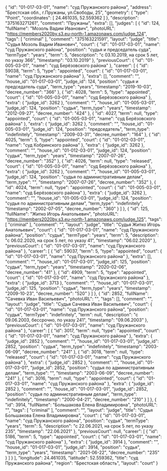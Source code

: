 {
    "id": "01-017-03-01",
    "name": "суд Пружанского района",
    "address": "Брестская обл., г.Пружаны, ул.Свободы, 25",
    "geometry": {
        "type": "Point",
        "coordinates": [
            24.461035,
            52.559362
        ]
    },
    "description": "375163271261",
    "comment": "Пружаны",
    "extra": [],
    "judges": [
        {
            "id": 124,
            "fullName": "Мозоль Вадим Иванович",
            "photoURL": "https://members2020by.s3.eu-north-1.amazonaws.com/judge_124",
            "tags": [
                "criminal"
            ],
            "comment": "375163221591",
            "layout": "judge",
            "title": "Судья Мозоль Вадим Иванович",
            "court": {
                "id": "01-017-03-01",
                "name": "суд Пружанского района",
                "position": "судья и председатель суда",
                "termType": "years",
                "term": 5,
                "description": "c 03.10.2019, на срок 5 лет, по указу 366",
                "timestamp": "03.10.2019"
            },
            "previousCourt": {
                "id": "01-005-03-01",
                "name": "суд Берёзовского района"
            },
            "career": [
                {
                    "id": 59038,
                    "term": 5,
                    "type": "appointed",
                    "court": {
                        "id": "01-017-03-01",
                        "name": "суд Пружанского района"
                    },
                    "extra": [],
                    "comment": "",
                    "house_id": "01-017-03-01",
                    "judge_id": 124,
                    "position": "судья и председатель суда",
                    "term_type": "years",
                    "timestamp": "2019-10-03",
                    "decree_number": "366"
                },
                {
                    "id": 4028,
                    "term": 5,
                    "type": "appointed",
                    "court": {
                        "id": "01-005-03-01",
                        "name": "суд Берёзовского района"
                    },
                    "extra": {
                        "judge_id": 3262
                    },
                    "comment": "",
                    "house_id": "01-005-03-01",
                    "judge_id": 124,
                    "position": "судья",
                    "term_type": "years",
                    "timestamp": "2012-09-27",
                    "decree_number": "424"
                },
                {
                    "id": 4027,
                    "term": null,
                    "type": "appointed",
                    "court": {
                        "id": "01-005-03-01",
                        "name": "суд Берёзовского района"
                    },
                    "extra": {
                        "judge_id": 3262
                    },
                    "comment": "",
                    "house_id": "01-005-03-01",
                    "judge_id": 124,
                    "position": "председатель",
                    "term_type": "indefinitely",
                    "timestamp": "2009-03-31",
                    "decree_number": "164"
                },
                {
                    "id": 4025,
                    "term": 5,
                    "type": "appointed",
                    "court": {
                        "id": "01-012-03-01",
                        "name": "суд Кобринского района"
                    },
                    "extra": {
                        "judge_id": 3262
                    },
                    "comment": "",
                    "house_id": "01-012-03-01",
                    "judge_id": 124,
                    "position": "судья",
                    "term_type": "years",
                    "timestamp": "2007-07-26",
                    "decree_number": "352"
                },
                {
                    "id": 4026,
                    "term": null,
                    "type": "released",
                    "court": {
                        "id": "01-005-03-01",
                        "name": "суд Берёзовского района"
                    },
                    "extra": {
                        "judge_id": 3262
                    },
                    "comment": "",
                    "house_id": "01-005-03-01",
                    "judge_id": 124,
                    "position": "судья по административным делам",
                    "term_type": "",
                    "timestamp": "2007-07-26",
                    "decree_number": "352"
                },
                {
                    "id": 4024,
                    "term": null,
                    "type": "appointed",
                    "court": {
                        "id": "01-005-03-01",
                        "name": "суд Берёзовского района"
                    },
                    "extra": {
                        "judge_id": 3262
                    },
                    "comment": "",
                    "house_id": "01-005-03-01",
                    "judge_id": 124,
                    "position": "судья по административным делам",
                    "term_type": "indefinitely",
                    "timestamp": "2002-07-05",
                    "decree_number": "360"
                }
            ]
        },
        {
            "id": 125,
            "fullName": "Житко Игорь Анатольевич",
            "photoURL": "https://members2020by.s3.eu-north-1.amazonaws.com/judge_125",
            "tags": [
                "criminal"
            ],
            "comment": "",
            "layout": "judge",
            "title": "Судья Житко Игорь Анатольевич",
            "court": {
                "id": "01-017-03-01",
                "name": "суд Пружанского района",
                "position": "судья",
                "termType": "years",
                "term": 5,
                "description": "c 06.02.2020, на срок 5 лет, по указу 41",
                "timestamp": "06.02.2020"
            },
            "previousCourt": {
                "id": "01-017-03-01",
                "name": "суд Пружанского района"
            },
            "career": [
                {
                    "id": 59037,
                    "term": 5,
                    "type": "appointed",
                    "court": {
                        "id": "01-017-03-01",
                        "name": "суд Пружанского района"
                    },
                    "extra": [],
                    "comment": "",
                    "house_id": "01-017-03-01",
                    "judge_id": 125,
                    "position": "судья",
                    "term_type": "years",
                    "timestamp": "2020-02-06",
                    "decree_number": "41"
                },
                {
                    "id": 4909,
                    "term": 5,
                    "type": "appointed",
                    "court": {
                        "id": "01-017-03-01",
                        "name": "суд Пружанского района"
                    },
                    "extra": {
                        "judge_id": 3713
                    },
                    "comment": "",
                    "house_id": "01-017-03-01",
                    "judge_id": 125,
                    "position": "судья",
                    "term_type": "years",
                    "timestamp": "2009-10-23",
                    "decree_number": "520"
                }
            ]
        },
        {
            "id": 2852,
            "fullName": "Сачевка Иван Васильевич",
            "photoURL": "",
            "tags": [],
            "comment": "",
            "layout": "judge",
            "title": "Судья Сачевка Иван Васильевич",
            "court": {
                "id": "01-017-03-01",
                "name": "суд Пружанского района",
                "position": "судья",
                "termType": "indefinitely",
                "term": null,
                "description": "c 09.06.2003, бессрочно, по указу 241",
                "timestamp": "09.06.2003"
            },
            "previousCourt": {
                "id": "01-017-03-01",
                "name": "суд Пружанского района"
            },
            "career": [
                {
                    "id": 3017,
                    "term": null,
                    "type": "appointed",
                    "court": {
                        "id": "01-017-03-01",
                        "name": "суд Пружанского района"
                    },
                    "extra": {
                        "judge_id": 2852
                    },
                    "comment": "",
                    "house_id": "01-017-03-01",
                    "judge_id": 2852,
                    "position": "судья",
                    "term_type": "indefinitely",
                    "timestamp": "2003-06-09",
                    "decree_number": "241"
                },
                {
                    "id": 3018,
                    "term": null,
                    "type": "released",
                    "court": {
                        "id": "01-017-03-01",
                        "name": "суд Пружанского района"
                    },
                    "extra": {
                        "judge_id": 2852
                    },
                    "comment": "",
                    "house_id": "01-017-03-01",
                    "judge_id": 2852,
                    "position": "судья по административным делам",
                    "term_type": "",
                    "timestamp": "2003-06-09",
                    "decree_number": "241"
                },
                {
                    "id": 3016,
                    "term": null,
                    "type": "appointed",
                    "court": {
                        "id": "01-017-03-01",
                        "name": "суд Пружанского района"
                    },
                    "extra": {
                        "judge_id": 2852
                    },
                    "comment": "",
                    "house_id": "01-017-03-01",
                    "judge_id": 2852,
                    "position": "судья по административным делам",
                    "term_type": "indefinitely",
                    "timestamp": "2000-04-21",
                    "decree_number": "210"
                }
            ]
        },
        {
            "id": 3914,
            "fullName": "Большакова Елена Владимировна",
            "photoURL": "",
            "tags": [
                "criminal"
            ],
            "comment": "",
            "layout": "judge",
            "title": "Судья Большакова Елена Владимировна",
            "court": {
                "id": "01-017-03-01",
                "name": "суд Пружанского района",
                "position": "судья",
                "termType": "years",
                "term": 5,
                "description": "c 22.06.2021, на срок 5 лет, по указу 235",
                "timestamp": "22.06.2021"
            },
            "previousCourt": null,
            "career": [
                {
                    "id": 5186,
                    "term": 5,
                    "type": "appointed",
                    "court": {
                        "id": "01-017-03-01",
                        "name": "суд Пружанского района"
                    },
                    "extra": {
                        "judge_id": 3914
                    },
                    "comment": "",
                    "house_id": "01-017-03-01",
                    "judge_id": 3914,
                    "position": "судья",
                    "term_type": "years",
                    "timestamp": "2021-06-22",
                    "decree_number": "235"
                }
            ]
        }
    ],
    "longitude": 24.461035,
    "latitude": 52.559362,
    "title": "суд Пружанского района",
    "region": "Брестская область",
    "layout": "court"
}